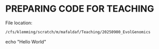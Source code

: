 # PREPARING CODE FOR TEACHING #

File location:
~~~bash
/cfs/klemming/scratch/m/mafaldaf/Teaching/20250900_EvolGenomics
~~~






echo "Hello World"